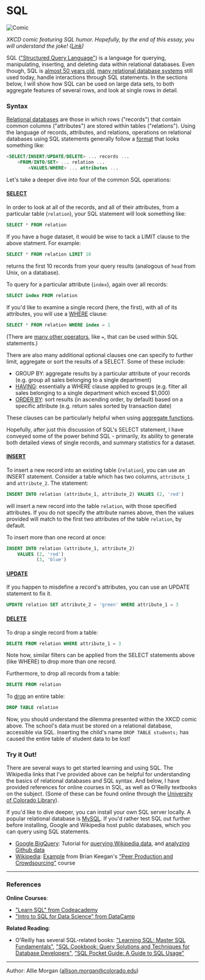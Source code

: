 # SQL

![Comic](https://imgs.xkcd.com/comics/exploits_of_a_mom.png "Her daughter is named Help I'm trapped in a driver's license factory.")

_XKCD comic featuring SQL humor. Hopefully, by the end of this essay, you will understand the joke! ([Link](https://xkcd.com/327/))_

SQL (["Structured Query Language"](https://en.wikipedia.org/wiki/SQL)) is a language for querying, manipulating, inserting, and deleting data within relational databases. Even though, SQL is [almost 50 years old](https://dl.acm.org/citation.cfm?doid=362384.362685), [many relational database systems](https://en.wikipedia.org/wiki/List_of_relational_database_management_systems) still used today, handle interactions through SQL statements. In the sections below, I will show how SQL can be used on large data sets, to both aggregate features of several rows, and look at single rows in detail. 

### Syntax
<!--img src="https://user-images.githubusercontent.com/6633242/35548378-3f09f0be-053c-11e8-9473-cad2b033350d.png" width="70%" title="Example Database"-->

[Relational databases](https://en.wikipedia.org/wiki/Relational_database) are those in which rows ("records") that contain common columns ("attributes") are stored within tables ("relations"). Using the language of records, attributes, and relations, operations on relational databases using SQL statements generally follow a [format](https://en.wikipedia.org/wiki/SQL_syntax) that looks something like:
```SQL
<SELECT/INSERT/UPDATE/DELETE> ... records ... 
	<FROM/INTO/SET> ... relation ... 
		<VALUES/WHERE> ... attributes ...
``` 

Let's take a deeper dive into four of the common SQL operations:

#### [SELECT](https://en.wikipedia.org/wiki/Select_(SQL))

In order to look at all of the records, and all of their attributes, from a particular table (`relation`), your SQL statement will look something like:
```SQL
SELECT * FROM relation
``` 

If you have a huge dataset, it would be wise to tack a LIMIT clause to the above statment. For example:
```SQL
SELECT * FROM relation LIMIT 10
```
returns the first 10 records from your query results (analogous of `head` from Unix, on a database).

To query for a particular attribute (`index`), again over all records:
```SQL
SELECT index FROM relation
``` 

If you'd like to examine a single record (here, the first), with all of its attributes, you will use a [WHERE](https://en.wikipedia.org/wiki/Where_(SQL)) clause:
```SQL
SELECT * FROM relation WHERE index = 1
```
(There are [many other operators](https://en.wikipedia.org/wiki/SQL_syntax#Operators), like `=`, that can be used within SQL statements.)

There are also many additional optional clauses one can specify to further limit, aggregate or sort the results of a SELECT. Some of these include:

- GROUP BY: aggregate results by a particular attribute of your records (e.g. group all sales belonging to a single department)
- [HAVING](https://en.wikipedia.org/wiki/Having_(SQL)): essentially a WHERE clause applied to groups (e.g. filter all sales belonging to a single department which exceed $1,000)
- [ORDER BY](https://en.wikipedia.org/wiki/Order_by): sort results (in ascending order, by default) based on a specific attribute (e.g. return sales sorted by transaction date)

These clauses can be particularly helpful when using [aggregate functions](https://en.wikipedia.org/wiki/Aggregate_function).

Hopefully, after just this discussion of SQL's SELECT statement, I have conveyed some of the power behind SQL - primarily, its ability to generate both detailed views of single records, and summary statistics for a dataset. 

#### [INSERT](https://en.wikipedia.org/wiki/Insert_(SQL))

To insert a new record into an existing table (`relation`), you can use an INSERT statement. Consider a table which has two columns, `attribute_1` and `attribute_2`. The statement:
```SQL
INSERT INTO relation (attribute_1, attribute_2) VALUES (2, 'red')
```
will insert a new record into the table `relation`, with those specified attributes. If you do not specify the attribute names above, then the values provided will match to the first two attributes of the table `relation`, by default.

To insert more than one record at once:
```SQL
INSERT INTO relation (attribute_1, attribute_2) 
	VALUES (2, 'red')
	       (3, 'blue')
```

#### [UPDATE](https://en.wikipedia.org/wiki/Update_(SQL))

If you happen to misdefine a record's attributes, you can use an UPDATE statement to fix it.
```SQL
UPDATE relation SET attribute_2 = 'green' WHERE attribute_1 = 3
```

#### [DELETE](https://en.wikipedia.org/wiki/Delete_(SQL))

To drop a single record from a table:
```SQL
DELETE FROM relation WHERE attribute_1 = 3
```

Note how, similar filters can be applied from the SELECT statements above (like WHERE) to drop more than one record. 

Furthermore, to drop all records from a table:
```SQL
DELETE FROM relation
```

To [drop](https://en.wikipedia.org/wiki/Data_definition_language#DROP_statement) an entire table:
```SQL
DROP TABLE relation
```

Now, you should understand the dilemma presented within the XKCD comic above. The school's data must be stored on a relational database, accessible via SQL. Inserting the child's name `DROP TABLE students;` has caused the entire table of student data to be lost!

### Try it Out!

There are several ways to get started learning and using SQL. The Wikipedia links that I've provided above can be helpful for understanding the basics of relational databases and SQL syntax. And below, I have provided references for online courses in SQL, as well as O'Reilly textbooks on the subject. (Some of these can be found online through the [University of Colorado Library](http://ucblibraries.summon.serialssolutions.com/search?formids=target&lang=eng&suite=def&reservedids=lang%2Csuite&submitmode=&submitname=&s.q=oreilly#!/search?ho=t&l=en&q=(%22SQL%22)%20AND%20(Publisher:(OReilly)))).

If you'd like to dive deeper, you can install your own SQL server locally. A popular relational database is [MySQL](https://www.mysql.com). If you'd rather test SQL out further before installing, Google and Wikipedia host public databases, which you can query using SQL statements. 

- [Google BigQuery](https://cloud.google.com/bigquery/public-data/): Tutorial for [querying Wikipedia data](https://codelabs.developers.google.com/codelabs/cloud-bigquery-wikipedia/index.html?index=..%2F..%2Findex#0), and [analyzing Github data](https://medium.com/google-cloud/github-on-bigquery-analyze-all-the-code-b3576fd2b150)
- [Wikipedia](https://wikitech.wikimedia.org/wiki/PAWS): [Example](https://github.com/brianckeegan/INFO-3501-5501/blob/master/Lab%201/Lab%201%20-%20Revision%20Histories.ipynb) from Brian Keegan's ["Peer Production and Crowdsourcing"](https://github.com/brianckeegan/INFO-3501-5501) course

---

### References

**Online Courses**:

- ["Learn SQL" from Codeacademy](https://www.codecademy.com/learn/learn-sql)
- ["Intro to SQL for Data Science" from DataCamp](https://www.datacamp.com/courses/intro-to-sql-for-data-science)

**Related Reading**:
- O'Reilly has several SQL-related books: ["Learning SQL: Master SQL Fundamentals"](http://a.co/3n8QFbu), ["SQL Cookbook: Query Solutions and Techniques for Database Developers"](http://a.co/fh2Ft2f), ["SQL Pocket Guide: A Guide to SQL Usage"](http://a.co/bQDAtQO)

---

Author: Allie Morgan (allison.morgan@colorado.edu) 
